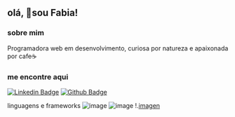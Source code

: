 ## olá, 👋sou  Fabia! 

### sobre mim

Programadora web em desenvolvimento,
curiosa por natureza  e apaixonada por cafe☕

### me encontre aqui
[![Linkedin Badge](https://img.shields.io/badge/-LinkedIn-blue?style=flat-square&logo=Linkedin&logoColor=white&link=https://www.linkedin.com/in/fabia-cunha-3759a981/)](https://www.linkedin.com/in/fabia-cunha-3759a981/) [![Github Badge](https://img.shields.io/badge/-Github-000?style=flat-square&logo=Github&logoColor=white&link=https://github.com/fabiamcunha)](https://github.com/fabiamcunha)


linguagens e frameworks
![image]({https://img.shields.io/badge/HTML5-E34F26?style=for-the-badge&logo=html5&logoColor=white})
![image]({https://img.shields.io/badge/CSS3-1572B6?style=for-the-badge&logo=css3&logoColor=white})
!.[imagen]({https://img.shields.io/badge/JavaScript-F7DF1E?style=for-the-badge&logo=javascript&logoColor=black})




<!---
fabiamcunha/fabiamcunha is a ✨ special ✨ repository because its `README.md` (this file) appears on your GitHub profile.
You can click the Preview link to take a look at your changes.
--->


